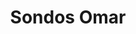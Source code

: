 ---
title: Sondos Omar
description: A description of this category
image:

# Badge style
style:
    background: "#2a9d8f"
    color: "#fff"
---